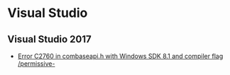 # Visual Studio

## Visual Studio 2017
* [Error C2760 in combaseapi.h with Windows SDK 8.1 and compiler flag /permissive-](https://developercommunity.visualstudio.com/content/problem/185399/error-c2760-in-combaseapih-with-windows-sdk-81-and.html)

